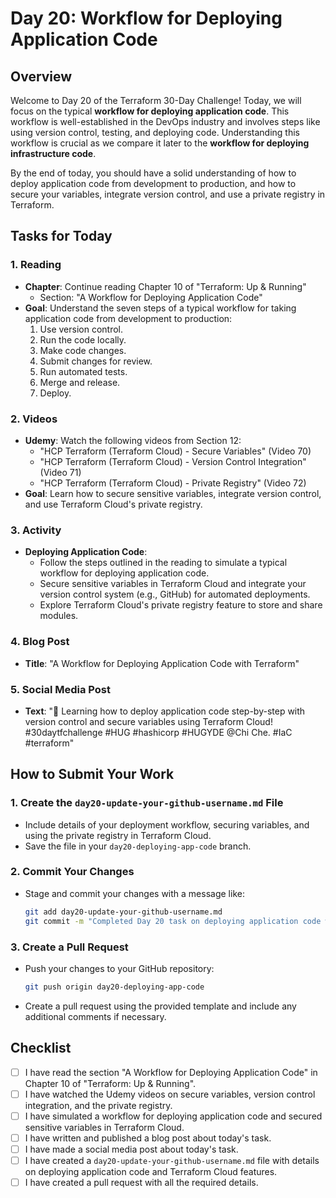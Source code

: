 # Day 20: Workflow for Deploying Application Code

## Overview

Welcome to Day 20 of the Terraform 30-Day Challenge! Today, we will focus on the typical **workflow for deploying application code**. This workflow is well-established in the DevOps industry and involves steps like using version control, testing, and deploying code. Understanding this workflow is crucial as we compare it later to the **workflow for deploying infrastructure code**.

By the end of today, you should have a solid understanding of how to deploy application code from development to production, and how to secure your variables, integrate version control, and use a private registry in Terraform.

## Tasks for Today

### 1. **Reading**
   - **Chapter**: Continue reading Chapter 10 of "Terraform: Up & Running"
     - Section: "A Workflow for Deploying Application Code"
   - **Goal**: Understand the seven steps of a typical workflow for taking application code from development to production:
     1. Use version control.
     2. Run the code locally.
     3. Make code changes.
     4. Submit changes for review.
     5. Run automated tests.
     6. Merge and release.
     7. Deploy.

### 2. **Videos**
   - **Udemy**: Watch the following videos from Section 12:
     - "HCP Terraform (Terraform Cloud) - Secure Variables" (Video 70)
     - "HCP Terraform (Terraform Cloud) - Version Control Integration" (Video 71)
     - "HCP Terraform (Terraform Cloud) - Private Registry" (Video 72)
   - **Goal**: Learn how to secure sensitive variables, integrate version control, and use Terraform Cloud's private registry.

### 3. **Activity**
   - **Deploying Application Code**:
     - Follow the steps outlined in the reading to simulate a typical workflow for deploying application code.
     - Secure sensitive variables in Terraform Cloud and integrate your version control system (e.g., GitHub) for automated deployments.
     - Explore Terraform Cloud's private registry feature to store and share modules.

### 4. **Blog Post**
   - **Title**: "A Workflow for Deploying Application Code with Terraform"

### 5. **Social Media Post**
   - **Text**: "🚀 Learning how to deploy application code step-by-step with version control and secure variables using Terraform Cloud! #30daytfchallenge #HUG #hashicorp #HUGYDE @Chi Che. #IaC #terraform"

## How to Submit Your Work

### 1. **Create the `day20-update-your-github-username.md` File**
   - Include details of your deployment workflow, securing variables, and using the private registry in Terraform Cloud.
   - Save the file in your `day20-deploying-app-code` branch.

### 2. **Commit Your Changes**
   - Stage and commit your changes with a message like:
     ```bash
     git add day20-update-your-github-username.md
     git commit -m "Completed Day 20 task on deploying application code with Terraform"
     ```

### 3. **Create a Pull Request**
   - Push your changes to your GitHub repository:
     ```bash
     git push origin day20-deploying-app-code
     ```
   - Create a pull request using the provided template and include any additional comments if necessary.

## Checklist

- [ ] I have read the section "A Workflow for Deploying Application Code" in Chapter 10 of "Terraform: Up & Running".
- [ ] I have watched the Udemy videos on secure variables, version control integration, and the private registry.
- [ ] I have simulated a workflow for deploying application code and secured sensitive variables in Terraform Cloud.
- [ ] I have written and published a blog post about today's task.
- [ ] I have made a social media post about today's task.
- [ ] I have created a `day20-update-your-github-username.md` file with details on deploying application code and Terraform Cloud features.
- [ ] I have created a pull request with all the required details.
